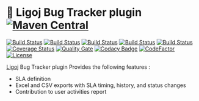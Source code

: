# :link: Ligoj Bug Tracker plugin [![Maven Central](https://maven-badges.herokuapp.com/maven-central/org.ligoj.plugin/plugin-bt/badge.svg)](https://maven-badges.herokuapp.com/maven-central/org.ligoj.plugin/plugin-bt)

[![Build Status](https://travis-ci.org/ligoj/plugin-bt.svg?branch=master)](https://travis-ci.org/ligoj/plugin-bt)
[![Build Status](https://circleci.com/gh/ligoj/plugin-bt.svg?style=svg)](https://circleci.com/gh/ligoj/plugin-bt)
[![Build Status](https://codeship.com/projects/9bfcbca0-0032-0135-b01e-4ad94b484645/status?branch=master)](https://codeship.com/projects/208765)
[![Build Status](https://semaphoreci.com/api/v1/ligoj/plugin-bt/branches/master/shields_badge.svg)](https://semaphoreci.com/ligoj/plugin-bt)
[![Build Status](https://ci.appveyor.com/api/projects/status/5926fmf0p5qp9j16/branch/master?svg=true)](https://ci.appveyor.com/project/ligoj/plugin-bt/branch/master)
[![Coverage Status](https://coveralls.io/repos/github/ligoj/plugin-bt/badge.svg?branch=master)](https://coveralls.io/github/ligoj/plugin-bt?branch=master)
[![Quality Gate](https://sonarcloud.io/api/badges/gate?key=org.ligoj.plugin:plugin-bt)](https://sonarcloud.io/dashboard/index/org.ligoj.plugin:plugin-bt)
[![Codacy Badge](https://api.codacy.com/project/badge/Grade/a438938afd164d41bdfb706941312d64)](https://www.codacy.com/app/ligoj/plugin-bt?utm_source=github.com&amp;utm_medium=referral&amp;utm_content=ligoj/plugin-bt&amp;utm_campaign=Badge_Grade)
[![CodeFactor](https://www.codefactor.io/repository/github/ligoj/plugin-bt/badge)](https://www.codefactor.io/repository/github/ligoj/plugin-bt)
[![License](http://img.shields.io/:license-mit-blue.svg)](http://fabdouglas.mit-license.org/)

[Ligoj](https://github.com/ligoj/ligoj) Bug Tracker plugin
Provides the following features :
- SLA definition
- Excel and CSV exports with SLA timing, history, and status changes
- Contribution to user activities report